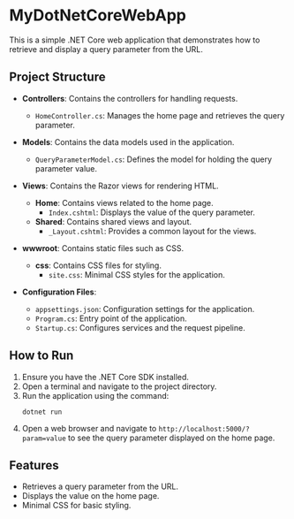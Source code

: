 # MyDotNetCoreWebApp

This is a simple .NET Core web application that demonstrates how to retrieve and display a query parameter from the URL.

## Project Structure

- **Controllers**: Contains the controllers for handling requests.
  - `HomeController.cs`: Manages the home page and retrieves the query parameter.
  
- **Models**: Contains the data models used in the application.
  - `QueryParameterModel.cs`: Defines the model for holding the query parameter value.
  
- **Views**: Contains the Razor views for rendering HTML.
  - **Home**: Contains views related to the home page.
    - `Index.cshtml`: Displays the value of the query parameter.
  - **Shared**: Contains shared views and layout.
    - `_Layout.cshtml`: Provides a common layout for the views.
  
- **wwwroot**: Contains static files such as CSS.
  - **css**: Contains CSS files for styling.
    - `site.css`: Minimal CSS styles for the application.
  
- **Configuration Files**:
  - `appsettings.json`: Configuration settings for the application.
  - `Program.cs`: Entry point of the application.
  - `Startup.cs`: Configures services and the request pipeline.

## How to Run

1. Ensure you have the .NET Core SDK installed.
2. Open a terminal and navigate to the project directory.
3. Run the application using the command:
   ```
   dotnet run
   ```
4. Open a web browser and navigate to `http://localhost:5000/?param=value` to see the query parameter displayed on the home page.

## Features

- Retrieves a query parameter from the URL.
- Displays the value on the home page.
- Minimal CSS for basic styling.